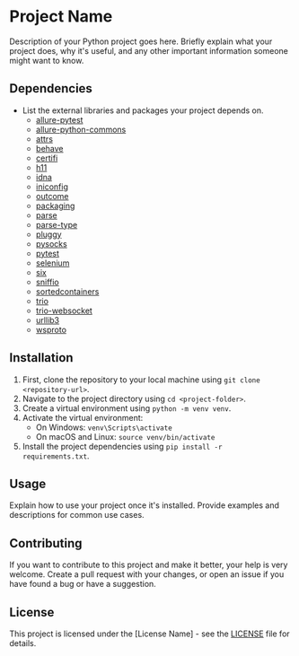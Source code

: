 # Project Name

Description of your Python project goes here. Briefly explain what your project does, why it's useful, and any other important information someone might want to know.

## Dependencies

- List the external libraries and packages your project depends on.
  - [allure-pytest](https://pypi.org/project/allure-pytest/)
  - [allure-python-commons](https://pypi.org/project/allure-python-commons/)
  - [attrs](https://pypi.org/project/attrs/)
  - [behave](https://pypi.org/project/behave/)
  - [certifi](https://pypi.org/project/certifi/)
  - [h11](https://pypi.org/project/h11/)
  - [idna](https://pypi.org/project/idna/)
  - [iniconfig](https://pypi.org/project/iniconfig/)
  - [outcome](https://pypi.org/project/outcome/)
  - [packaging](https://pypi.org/project/packaging/)
  - [parse](https://pypi.org/project/parse/)
  - [parse-type](https://pypi.org/project/parse-type/)
  - [pluggy](https://pypi.org/project/pluggy/)
  - [pysocks](https://pypi.org/project/pysocks/)
  - [pytest](https://pypi.org/project/pytest/)
  - [selenium](https://pypi.org/project/selenium/)
  - [six](https://pypi.org/project/six/)
  - [sniffio](https://pypi.org/project/sniffio/)
  - [sortedcontainers](https://pypi.org/project/sortedcontainers/)
  - [trio](https://pypi.org/project/trio/)
  - [trio-websocket](https://pypi.org/project/trio-websocket/)
  - [urllib3](https://pypi.org/project/urllib3/)
  - [wsproto](https://pypi.org/project/wsproto/)

## Installation

1. First, clone the repository to your local machine using `git clone <repository-url>`.
2. Navigate to the project directory using `cd <project-folder>`.
3. Create a virtual environment using `python -m venv venv`.
4. Activate the virtual environment:
   - On Windows: `venv\Scripts\activate`
   - On macOS and Linux: `source venv/bin/activate`
5. Install the project dependencies using `pip install -r requirements.txt`.

## Usage

Explain how to use your project once it's installed. Provide examples and descriptions for common use cases.

## Contributing

If you want to contribute to this project and make it better, your help is very welcome. Create a pull request with your changes, or open an issue if you have found a bug or have a suggestion.

## License

This project is licensed under the [License Name] - see the [LICENSE](LICENSE) file for details.
